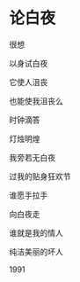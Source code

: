    

# 论白夜

很想

以身试白夜

它使人沮丧

也能使我沮丧么

  

时钟滴答

灯烛明煌

我旁若无白夜

过我的贴身狂欢节

  

谁愿手拉手

向白夜走

谁就是我的情人

纯洁美丽的坏人

1991